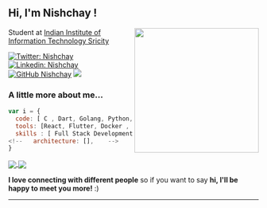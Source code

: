 <h2> Hi, I'm  Nishchay !</h2>
<img align='right' src="https://github.com/vnishchay/vnishchay/blob/main/undraw_researching_22gp.svg" width="250">
<p>Student at <a href="http://iiits.in/">Indian Institute of Information Technology Sricity</a></p>

[![Twitter: Nishchay](https://img.shields.io/twitter/follow/nishchay_v_?style=social)](https://twitter.com/nishchay_v_)
[![Linkedin: Nishchay](https://img.shields.io/badge/-nishchay-blue?style=flat-square&logo=Linkedin&logoColor=white&link=https://www.linkedin.com/in/nishchay-verma-5a4a19193/)](https://www.linkedin.com/in/nishchay-verma-5a4a19193/)
[![GitHub Nishchay](https://img.shields.io/github/followers/codernishchay?label=follow&style=social)](https://github.com/vnishchay)
![](https://komarev.com/ghpvc/?username=vnishchay&color=green)

###  A little more about me...  

```javascript
var i = {
  code: [ C , Dart, Golang, Python, Bash, JavaScript, C++, TypeScript],
  tools: [React, Flutter, Docker , Express, GraphQL, RestApi],
  skills : [ Full Stack Development, Application Development, Cybersecurity ], 
<!--   architecture: [],    -->
}
```

<a href="https://github.com/vnishchay">
<img align="center" src="https://github-readme-stats.vercel.app/api?username=vnishchay&show_icons=true&include_all_commits=true&theme=blue-green&count_private=true">
</a>
<a href="https://github.com/vnishchay">
<img align="center" src="https://github-readme-stats.anuraghazra1.vercel.app/api/top-langs/?username=vnishchay&layout=Demo&theme=blue-green" />
</a>

<b>I love connecting with different people</b> so if you want to say <b>hi, I'll be happy to meet you more!</b> :)

---
